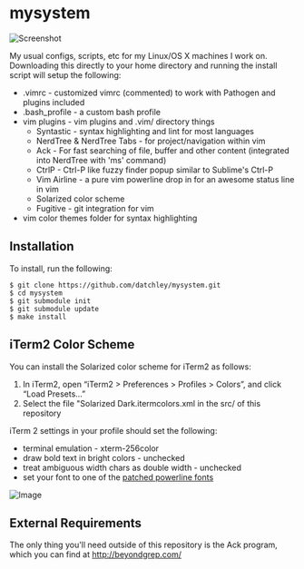 mysystem
========

![Screenshot](http://glui.me/?i=7xfjn8icglq6ty3/2013-08-28_at_10.05_AM.png/)

My usual configs, scripts, etc for my Linux/OS X machines I work on. Downloading this
directly to your home directory and running the install script will setup the following:

* .vimrc - customized vimrc (commented) to work with Pathogen and plugins included
* .bash_profile - a custom bash profile
* vim plugins - vim plugins and .vim/ directory things
	- Syntastic - syntax highlighting and lint for most languages
	- NerdTree & NerdTree Tabs - for project/navigation within vim
	- Ack - For fast searching of file, buffer and other content (integrated into NerdTree with 'ms' command)
	- CtrlP - Ctrl-P like fuzzy finder popup similar to Sublime's Ctrl-P
	- Vim Airline - a pure vim powerline drop in for an awesome status line in vim
	- Solarized color scheme
	- Fugitive - git integration for vim
* vim color themes folder for syntax highlighting

Installation
------------

To install, run the following:

```
$ git clone https://github.com/datchley/mysystem.git
$ cd mysystem
$ git submodule init
$ git submodule update
$ make install
```

iTerm2 Color Scheme
-------------------

You can install the Solarized color scheme for iTerm2 as follows:

1. In iTerm2, open “iTerm2 > Preferences > Profiles > Colors”, and click “Load Presets…”
2. Select the file "Solarized Dark.itermcolors.xml in the src/ of this repository

iTerm 2 settings in your profile should set the following:

* terminal emulation - xterm-256color
* draw bold text in bright colors - unchecked
* treat ambiguous width chars as double width - unchecked
* set your font to one of the [patched powerline fonts](https://github.com/Lokaltog/powerline-fonts)

![Image](http://glui.me/?i=m8rqula7eahcls1/2013-08-28_at_10.03_AM.png/)

External Requirements
---------------------

The only thing you'll need outside of this repository is the Ack program, which you
can find at http://beyondgrep.com/

